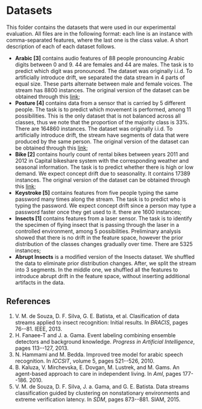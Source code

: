 # Datasets

This folder contains the datasets that were used in our experimental evaluation.
All files are in the following format: each line is an instance with comma-separated features, where the last one is the class value.
A short description of each of each dataset follows.

- **Arabic \[3\]** contains audio features of $88$ people pronouncing Arabic digits between 0 and 9. 44 are females and 44 are males.
The task is to predict which digit was pronounced. The dataset was originally i.i.d. To artificially introduce drift, we separated the data stream in 4 parts of equal size.
These parts alternate between male and female voices. The stream has 8800 instances.
The original version of the dataset can be obtained through this [link](https://archive.ics.uci.edu/ml/datasets/Spoken+Arabic+Digit);
- **Posture \[4\]** contains data from a sensor that is carried by 5 different people. The task is to predict which movement is performed, among 11 possibilities.
This is the only dataset that is not balanced across all classes, thus we note that the proportion of the majority class is 33%. There are 164860 instances.
The dataset was originally i.i.d. To artificially introduce drift, the stream have segments of data that were produced by the same person.
The original version of the dataset can be obtained through this [link](https://archive.ics.uci.edu/ml/datasets/Localization+Data+for+Person+Activity);
- **Bike \[2\]** contains hourly count of rental bikes between years 2011 and 2012 in Capital bikeshare system with the corresponding weather and seasonal information.
The task is to predict whether there is high or low demand. We expect concept drift due to seasonality. It contains 17389 instances.
The original version of the dataset can be obtained through this [link](https://archive.ics.uci.edu/ml/datasets/Bike+Sharing+Dataset);
- **Keystroke \[5\]** contains features from five people typing the same password many times along the stream.
The task is to predict who is typing the password.
We expect concept drift since a person may type a password faster once they get used to it. there are 1600 instances;
- **Insects \[1\]** contains features from a laser sensor. The task is to identify the specimen of flying insect that is passing through the laser in a controlled environment,
among 5 possibilities.
Preliminary analysis showed that there is no drift in the feature space, however the prior distribution of the classes changes gradually over time. There are 5325 instances;
- **Abrupt Insects** is a modified version of the Insects dataset.
We shuffled the data to eliminate prior distribution changes.
After, we split the stream into $3$ segments. In the middle one, we shuffled all the features to introduce abrupt drift in the feature space, without inserting additional artifacts in the data.

## References

1. V. M. de Souza, D. F. Silva, G. E. Batista, et al. Clasification of data streams applied to insect recognition: Initial results. In _BRACIS_, pages 76--81. IEEE, 2013.
2. H. Fanaee-T and J. a. Gama. Event labeling combining ensemble detectors and background knowledge. _Progress in Artificial Intelligence_, pages 113--127, 2013.
3. N. Hammami and M. Bedda. Improved tree model for arabic speech recognition. In _ICCSIT_, volume 5, pages 521--526, 2010.
4. B. Kaluza, V. Mirchevska, E. Dovgan, M. Lustrek, and M. Gams. An agent-based approach to care in independent living. In _Aml_, pages 177--186. 2010.
5. V. M. de Souza, D. F. Silva, J. a. Gama, and G. E. Batista. Data streams classification guided by clustering on nonstationary environments and extreme verification latency. In _SDM_, pages 873--881. SIAM, 2015.